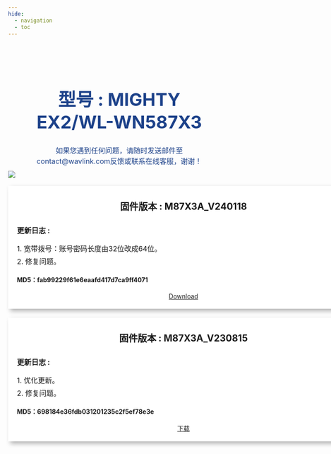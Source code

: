 ```yaml
---
hide:
  - navigation
  - toc
---
```

<style>
        .banner {
            padding: 40px 5% 40px;
            background-size: 100% auto;
            background-repeat: no-repeat;
            background-position:center;
        }
        .search_infoCenter h1{
            font-size: 40px;
            font-weight: 700;
            text-align: center;
            color: #1D428A;
        }
        .search_infoCenter p{
            font-size: 16px;
            font-weight: 400;
            text-align: center;
            color: #1D428A;
            margin-top:10px;
        }
       
        .main>div>div{
            max-width:1440px;
            margin:0 auto;
            padding:50px 0;
        }
        .main>div>div.productMenu{
            padding-bottom: 0;
        }
        .main>div>div>h3{
            text-align: center;
            margin-bottom:30px;
        }
        .main>div>div>h3.main_title{
            margin-bottom:50px;
        }
        .main h3 em.underline{
            display: block;
            width: 80px;
            border-bottom: 2px solid #1D428A;
            margin: 5px auto;
        }
		
		@media screen and (max-width: 1536px){
    .main>div{
        padding:0 24px;
    }
    ul.bookList li.hasImage .image{
        background-size:auto 100%;
    }
	ul.productList{
    display: flex;
    grid-row-gap: 20px;
    flex-wrap: nowrap;
    justify-content: space-between;

	}
	ul.productList li{
		width:180px;
		height:180px;
		border-radius: 2px;
		border: 1px solid rgba(238, 238, 238, 1);
	}

	ul.productList li>a{
		color:#1D428A ;
		text-align: center;
		font-size:16px;
		height:100%;
		display: flex;
		flex-wrap: wrap;
		justify-content: space-around;
		align-items: center;
		padding: 20px 10px;
	}
	ul.productList li:hover{
		box-shadow: 0px 0px 8px 0px rgba(54,54,54,0.15);
		transition: all 0.3s;
	}
	ul.productList li:hover a{
		color: #1D428A;
		transition: all 0.3s;
	}
	ul.productList li em{
		display: block;
		width:64px;
		height:64px;
		background-position: center;
		background-repeat: no-repeat;
		background-size: cover;
		-webkit-font-smoothing: antialiased;
		-webkit-text-stroke-width: 0.2px;
		-moz-osx-font-smoothing: grayscale;
	}
	ul.productList li span{
		display: inline-block;
		width:100%;
	}

		
    </style>
	

<div id="mainContainer">
	<div class="bannerContainer">
		<div class="banner">
			<div class="search_infoCenter">
				<h1>型号 : MIGHTY EX2/WL-WN587X3</h1>
				<p>如果您遇到任何问题，请随时发送邮件至contact@wavlink.com反馈或联系在线客服，谢谢！</p>
			</div>
		</div>
	</div>
</div>


<style>   
    .blue-text {
      color: #1D428A;
	  #font-weight: bold;
	  font-size: 30px;
	  text-align: center;
    }
	.shadow-box {
	  width: fit-content;
	  height: fit-content;
	  background-color: #fff;
	  box-shadow: 5px 5px 10px rgba(0, 0, 0, 0.3);
	  padding: 20px;
	}
	.container {
   	  display: grid;
      grid-template-columns: repeat(2, 1fr);
      grid-gap: 20px; 
	  justify-content: center;
	}
	.inner-box {
	  width: 50%;
	  height: 50%;
	  background-color: #f0f0f0;
	  position: absolute;
	  top: 25%;
	  left: 25%;
	  transition: all 0.3s ease; 
	  display: none; 
	}

	.box:hover .inner-box {
	  display: block; 
	}
</style>
<style>
p {
  margin-top: 5px;
  margin-bottom: 5px;
  font-size: 16px;
}
h3 {
  padding-top: 5px;
  padding-bottom: 1px;
}
h4 {
  padding-top: 0px;
  padding-bottom: 0px;
}
h2 {
  margin-top: 10px;
  margin-bottom: 10px;
}

</style>
<style>
.shadow-box-wavlink {
  width: 755px;
  height: fit-content;
  background-color: #fff;
  box-shadow: 5px 5px 10px rgba(0, 0, 0, 0.3);
  padding: 20px;
  margin: 0 auto; 
  margin-bottom: 20px;
}
</style>

<div class="shadow-box-wavlink">
  <div style="text-align:center;">	
  <img src="/images/Vector.png" class="my-img">
	<h2><b>固件版本 : M87X3A_V240118</b></h2>
  </div>
  <h3> 更新日志 :</h3>
  <p>1. 宽带拨号：账号密码长度由32位改成64位。 </p>
  <p>2. 修复问题。</p>
  <h4>MD5：fab99229f61e6eaafd417d7ca9ff4071 </h4> 
  <div style="text-align:center">
<a href="https://dl.wavlink.com/firmware/RD/WAVLINK_WN587X3-A_M87X3A_V240118_WO-GDBYFM.bin" target="_blank" class="md-button">Download</a>
</div>
</div>
<div class="shadow-box-wavlink">
  <div style="text-align:center;">	
	<h2><b>固件版本 : M87X3A_V230815</b></h2>
  </div>
  <h3> 更新日志 :</h3>
  <p>1. 优化更新。 </p>
  <p>2. 修复问题。</p>
  <h4>MD5：698184e36fdb031201235c2f5ef78e3e</h4> 
  <div style="text-align:center">
<a href="https://dl.wavlink.com/firmware/RD/WAVLINK_WN587X3-A_M87X3A_V230815_WO-GDBYFM.bin" target="_blank" class="md-button">下载</a>
</div>
</div>
<style>
.my-img {
    float: left;
	margin-top: -64px;
	margin-left: -20px;
    margin-right: 15px; 
}
</style>